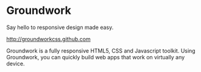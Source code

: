 Groundwork
==========

Say hello to responsive design made easy.

http://groundworkcss.github.com

Groundwork is a fully responsive HTML5, CSS and Javascript toolkit.
Using Groundwork, you can quickly build web apps that work on virtually
any device.
